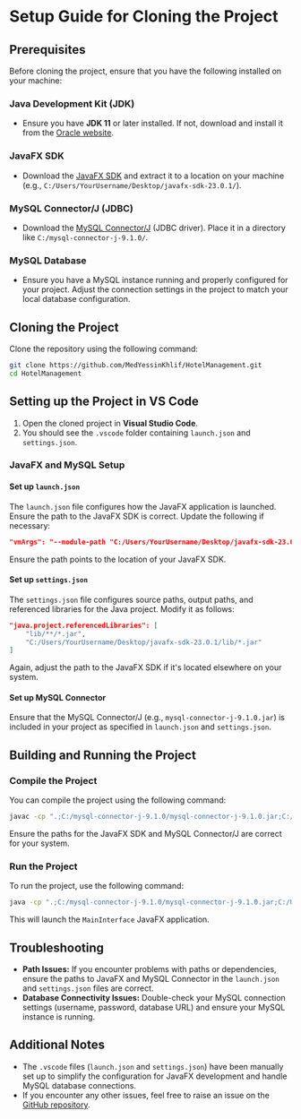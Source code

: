 
# Setup Guide for Cloning the Project

## Prerequisites

Before cloning the project, ensure that you have the following installed on your machine:

### Java Development Kit (JDK)

- Ensure you have **JDK 11** or later installed. If not, download and install it from the [Oracle website](https://www.oracle.com/java/technologies/javase-downloads.html).

### JavaFX SDK

- Download the [JavaFX SDK](https://gluonhq.com/products/javafx/) and extract it to a location on your machine (e.g., `C:/Users/YourUsername/Desktop/javafx-sdk-23.0.1/`).

### MySQL Connector/J (JDBC)

- Download the [MySQL Connector/J](https://dev.mysql.com/downloads/connector/j/) (JDBC driver). Place it in a directory like `C:/mysql-connector-j-9.1.0/`.

### MySQL Database

- Ensure you have a MySQL instance running and properly configured for your project. Adjust the connection settings in the project to match your local database configuration.

## Cloning the Project

Clone the repository using the following command:

```bash
git clone https://github.com/MedYessinKhlif/HotelManagement.git
cd HotelManagement
```

## Setting up the Project in VS Code

1. Open the cloned project in **Visual Studio Code**.
2. You should see the `.vscode` folder containing `launch.json` and `settings.json`.

### JavaFX and MySQL Setup

#### Set up `launch.json`

The `launch.json` file configures how the JavaFX application is launched. Ensure the path to the JavaFX SDK is correct. Update the following if necessary:

```json
"vmArgs": "--module-path "C:/Users/YourUsername/Desktop/javafx-sdk-23.0.1/lib" --add-modules javafx.controls,javafx.fxml"
```

Ensure the path points to the location of your JavaFX SDK.

#### Set up `settings.json`

The `settings.json` file configures source paths, output paths, and referenced libraries for the Java project. Modify it as follows:

```json
"java.project.referencedLibraries": [
    "lib/**/*.jar",  
    "C:/Users/YourUsername/Desktop/javafx-sdk-23.0.1/lib/*.jar"
]
```

Again, adjust the path to the JavaFX SDK if it's located elsewhere on your system.

#### Set up MySQL Connector

Ensure that the MySQL Connector/J (e.g., `mysql-connector-j-9.1.0.jar`) is included in your project as specified in `launch.json` and `settings.json`.

## Building and Running the Project

### Compile the Project

You can compile the project using the following command:

```bash
javac -cp ".;C:/mysql-connector-j-9.1.0/mysql-connector-j-9.1.0.jar;C:/Users/YourUsername/Desktop/javafx-sdk-23.0.1/lib/*" --module-path "C:/Users/YourUsername/Desktop/javafx-sdk-23.0.1/lib" --add-modules javafx.controls,javafx.fxml Main/MainInterface.java
```

Ensure the paths for the JavaFX SDK and MySQL Connector/J are correct for your system.

### Run the Project

To run the project, use the following command:

```bash
java -cp ".;C:/mysql-connector-j-9.1.0/mysql-connector-j-9.1.0.jar;C:/Users/YourUsername/Desktop/javafx-sdk-23.0.1/lib/*" --module-path "C:/Users/YourUsername/Desktop/javafx-sdk-23.0.1/lib" --add-modules javafx.controls,javafx.fxml Main.MainInterface
```

This will launch the `MainInterface` JavaFX application.

## Troubleshooting

- **Path Issues:** If you encounter problems with paths or dependencies, ensure the paths to JavaFX and MySQL Connector in the `launch.json` and `settings.json` files are correct.
- **Database Connectivity Issues:** Double-check your MySQL connection settings (username, password, database URL) and ensure your MySQL instance is running.

## Additional Notes

- The `.vscode` files (`launch.json` and `settings.json`) have been manually set up to simplify the configuration for JavaFX development and handle MySQL database connections.
- If you encounter any other issues, feel free to raise an issue on the [GitHub repository](https://github.com/MedYessinKhlif/HotelManagement.git).
